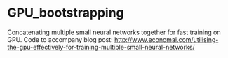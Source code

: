 # GPU_bootstrapping
Concatenating multiple small neural networks together for fast training on GPU. Code to accompany blog post: http://www.economai.com/utilising-the-gpu-effectively-for-training-multiple-small-neural-networks/
